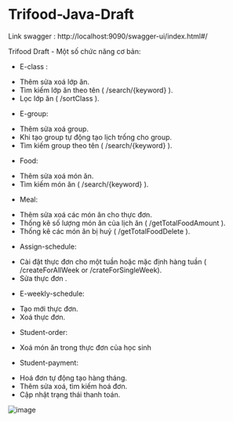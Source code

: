 # Trifood-Java-Draft

Link swagger : http://localhost:9090/swagger-ui/index.html#/

Trifood Draft - Một số chức năng cơ bản:
-	E-class : 
+ Thêm sửa xoá lớp ăn.
+ Tìm kiếm lớp ăn theo tên ( /search/{keyword} ).
+ Lọc lớp ăn ( /sortClass ).
-	E-group:
+ Thêm sửa xoá group.
+ Khi tạo group tự động tạo lịch trống cho group.
+ Tìm kiếm group theo tên ( /search/{keyword} ).
-	Food:
+ Thêm sửa xoá món ăn.
+ Tìm kiếm món ăn ( /search/{keyword} ).
-	Meal: 
+ Thêm sửa xoá các món ăn cho thực đơn.
+ Thống kê số lượng món ăn của lịch ăn ( /getTotalFoodAmount ).
+ Thống kê các món ăn bị huỷ ( /getTotalFoodDelete ).
-	Assign-schedule:
+ Cài đặt thực đơn cho một tuần hoặc mặc định hàng tuần ( /createForAllWeek  or /crateForSingleWeek).
+ Sửa thực đơn .
-	E-weekly-schedule:
+ Tạo mới thực đơn.
+ Xoá thực đơn.
-	Student-order:
+ Xoá món ăn trong thực đơn của học sinh
-	Student-payment:
+ Hoá đơn tự động tạo hàng tháng.
+ Thêm sửa xoá, tìm kiếm hoá đơn.
+ Cập nhật trạng thái thanh toán.

![image](https://user-images.githubusercontent.com/77835584/196845904-8eba8ad1-62d7-4c1d-b92f-10bc7a059a8b.png)

